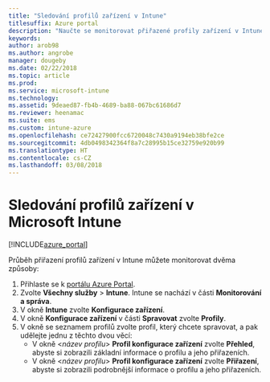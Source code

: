 ```yaml
---
title: "Sledování profilů zařízení v Intune"
titlesuffix: Azure portal
description: "Naučte se monitorovat přiřazené profily zařízení v Intune."
keywords: 
author: arob98
ms.author: angrobe
manager: dougeby
ms.date: 02/22/2018
ms.topic: article
ms.prod: 
ms.service: microsoft-intune
ms.technology: 
ms.assetid: 9deaed87-fb4b-4689-ba88-067bc61686d7
ms.reviewer: heenamac
ms.suite: ems
ms.custom: intune-azure
ms.openlocfilehash: ce72427900fcc6720048c7430a9194eb38bfe2ce
ms.sourcegitcommit: 4db0498342364f8a7c28995b15ce32759e920b99
ms.translationtype: HT
ms.contentlocale: cs-CZ
ms.lasthandoff: 03/08/2018
---
```

# <a name="how-to-monitor-device-profiles-in-microsoft-intune"></a>Sledování profilů zařízení v Microsoft Intune

[!INCLUDE[azure_portal](./includes/azure_portal.md)]

Průběh přiřazení profilů zařízení v Intune můžete monitorovat dvěma způsoby:


1. Přihlaste se k [portálu Azure Portal](https://portal.azure.com).
2. Zvolte **Všechny služby** > **Intune**. Intune se nachází v části **Monitorování a správa**.
3. V okně **Intune** zvolte **Konfigurace zařízení**.
2. V okně **Konfigurace zařízení** v části **Spravovat** zvolte **Profily**.
2. V okně se seznamem profilů zvolte profil, který chcete spravovat, a pak udělejte jednu z těchto dvou věcí:
    - V okně <*název profilu*> **Profil konfigurace zařízení** zvolte **Přehled**, abyste si zobrazili základní informace o profilu a jeho přiřazeních.
    - V okně <*název profilu*> **Profil konfigurace zařízení** zvolte **Přiřazení**, abyste si zobrazili podrobnější informace o profilu a jeho přiřazeních.
